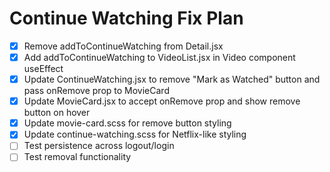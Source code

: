 # Continue Watching Fix Plan

- [x] Remove addToContinueWatching from Detail.jsx
- [x] Add addToContinueWatching to VideoList.jsx in Video component useEffect
- [x] Update ContinueWatching.jsx to remove "Mark as Watched" button and pass onRemove prop to MovieCard
- [x] Update MovieCard.jsx to accept onRemove prop and show remove button on hover
- [x] Update movie-card.scss for remove button styling
- [x] Update continue-watching.scss for Netflix-like styling
- [ ] Test persistence across logout/login
- [ ] Test removal functionality
